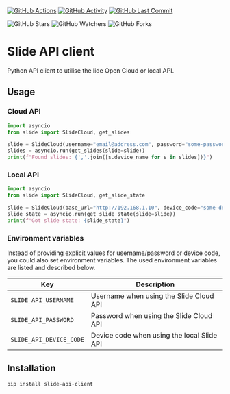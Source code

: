 [![GitHub Actions][actions-shield]][actions]
[![GitHub Activity][commits-shield]][commits]
[![GitHub Last Commit][last-commit-shield]][commits]

![GitHub Stars][stars-shield]
![GitHub Watchers][watchers-shield]
![GitHub Forks][forks-shield]

# Slide API client

Python API client to utilise the lide Open Cloud or local API.

## Usage


### Cloud API

```python
import asyncio
from slide import SlideCloud, get_slides

slide = SlideCloud(username="email@address.com", password="some-password")
slides = asyncio.run(get_slides(slide=slide))
print(f"Found slides: {','.join([s.device_name for s in slides])}")
```

### Local API

```python
import asyncio
from slide import SlideCloud, get_slide_state

slide = SlideCloud(base_url="http://192.168.1.10", device_code="some-device-code")
slide_state = asyncio.run(get_slide_state(slide=slide))
print(f"Got slide state: {slide_state}")
```

### Environment variables

Instead of providing explicit values for username/password or device code, you could also set environment variables. The used environment variables are listed and described below.

| Key                     | Description                                |
| ----------------------- | ------------------------------------------ |
| `SLIDE_API_USERNAME`    | Username when using the Slide Cloud API    |
| `SLIDE_API_PASSWORD`    | Password when using the Slide Cloud API    |
| `SLIDE_API_DEVICE_CODE` | Device code when using the local Slide API |

## Installation

```bash
pip install slide-api-client
```

[commits-shield]: https://img.shields.io/github/commit-activity/y/bartcode/slide-api-client.svg
[commits]: https://github.com/bartcode/slide-api-client/commits/main
[last-commit-shield]: https://img.shields.io/github/last-commit/bartcode/slide-api-client.svg
[stars-shield]: https://img.shields.io/github/stars/bartcode/slide-api-client.svg?style=social&label=Stars
[forks-shield]: https://img.shields.io/github/forks/bartcode/slide-api-client.svg?style=social&label=Forks
[watchers-shield]: https://img.shields.io/github/watchers/bartcode/slide-api-client.svg?style=social&label=Watchers
[actions-shield]: https://img.shields.io/github/actions/workflow/status/bartcode/slide-api-client/publish.yml
[actions]: https://github.com/bartcode/slide-api-client/actions
